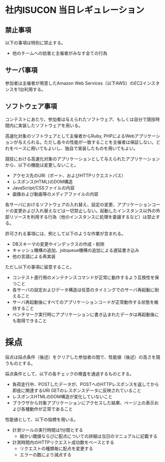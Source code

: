 # 社内ISUCON 当日レギュレーション

## 禁止事項

以下の事項は特別に禁止する。

- 他のチームへの妨害と主催者がみなす全ての行為

## サーバ事項

参加者は主催者が用意したAmazon Web Services（以下AWS）のEC2インスタンスを1台利用する。

## ソフトウェア事項

コンテストにあたり、参加者は与えられたソフトウェア、もしくは自分で競技時間内に実装したソフトウェアを用いる。

高速化対象のソフトウェアとして主催者からRuby, PHPによるWebアプリケーションが与えられる。ただし各々の性能が一致することを主催者は保証しない。どれをベースに用いてもよいし、独自で実装したものを用いてもよい。

競技における高速化対象のアプリケーションとして与えられたアプリケーションから、以下の機能は変更しないこと。

- アクセス先のURI（ポート、およびHTTPリクエストパス）
- レスポンス(HTML)のDOM構造
- JavaScript/CSSファイルの内容
- 画像および動画等のメディアファイルの内容

各サーバにおけるソフトウェアの入れ替え、設定の変更、アプリケーションコードの変更および入れ替えなどは一切禁止しない。起動したインスタンス以外の外部リソースを利用する行為（他のインスタンスに処理を委譲するなど）は禁止する。

許可される事項には、例として以下のような作業が含まれる。

- DBスキーマの変更やインデックスの作成・削除
- キャッシュ機構の追加、jobqueue機構の追加による遅延書き込み
- 他の言語による再実装

ただし以下の事項に留意すること。

- コンテスト進行用のメンテナンスコマンドが正常に動作するよう互換性を保つこと
- 各サーバの設定およびデータ構造は任意のタイミングでのサーバ再起動に耐えること
- サーバ再起動後にすべてのアプリケーションコードが正常動作する状態を維持すること
- ベンチマーク実行時にアプリケーションに書き込まれたデータは再起動後にも取得できること

# 採点

採点は採点条件（後述）をクリアした参加者の間で、性能値（後述）の高さを競うものとする。

採点条件として、以下の各チェックの検査を通過するものとする。

- 負荷走行中、POSTしたデータが、POSTへのHTTPレスポンスを返してから即座に関連するURI GETのレスポンスデータに反映されていること
- レスポンスHTMLのDOM構造が変化していないこと
- ブラウザから対象アプリケーションにアクセスした結果、ページ上の表示および各種動作が正常であること

性能値として、以下の指標を用いる。

- 計測ツールの実行時間は1分間とする
  - 細かい閾値ならびに配点についての詳細は当日のマニュアルに記載する
- 計測時間内のHTTPリクエスト成功数をベースとする
  - リクエストの種類毎に配点を変更する
  - エラーの数により減点する
